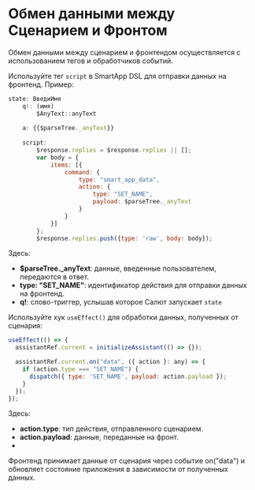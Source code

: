 # Обмен данными между Сценарием и Фронтом

<tabs>
    <tab title="Сценарий">
Обмен данными между сценарием и фронтендом осуществляется с использованием тегов и обработчиков событий.

Используйте тег `script` в SmartApp DSL для отправки данных на фронтенд. Пример:

```Javascript
state: ВведиИмя
    q!: (имя)
        $AnyText::anyText
        
    a: {{$parseTree._anyText}}
    
    script:
        $response.replies = $response.replies || [];
        var body = {
            items: [{
                command: {
                    type: "smart_app_data",
                    action: {
                        type: "SET_NAME",
                        payload: $parseTree._anyText
                    }
                }
            }]
        };
        $response.replies.push({type: 'raw', body: body});
```

Здесь:

- **$parseTree._anyText**: данные, введенные пользователем, передаются в ответ.
- **type: "SET_NAME"**: идентификатор действия для отправки данных на фронтенд.
- **q!**: слово-триггер, услышав которое Салют запускает `state`
</tab>
<tab title="Фронт">


Используйте хук `useEffect()` для обработки данных, полученных от сценария:

```Javascript
useEffect(() => {
  assistantRef.current = initializeAssistant(() => {});

  assistantRef.current.on("data", ({ action }: any) => {
    if (action.type === "SET_NAME") {
      dispatch({ type: 'SET_NAME', payload: action.payload });
    }
  });
});
```

Здесь:

- **action.type**: тип действия, отправленного сценарием.
- **action.payload**: данные, переданные на фронт.
- 
Фронтенд принимает данные от сценария через событие on("data") и обновляет состояние приложения в зависимости от полученных данных. 
</tab> 
</tabs>